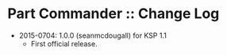 # Part Commander :: Change Log

* 2015-0704: 1.0.0 (seanmcdougall) for KSP 1.1
	+ First official release.
